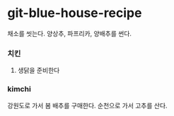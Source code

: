 # git-blue-house-recipe

채소를 씻는다.
양상추, 파프리카, 양배추를 썬다.


### 치킨
1. 생닭을 준비한다

### kimchi
강원도로 가서 봄 배추를 구매한다.
순천으로 가서 고추를 산다.